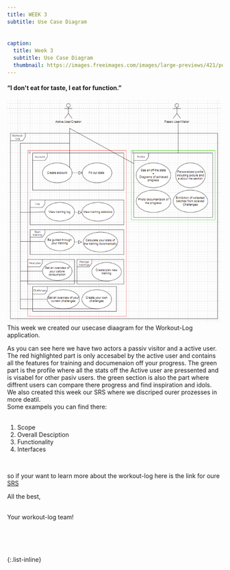 ```yaml
---
title: WEEK 3
subtitle: Use Case Diagram


caption:
  title: Week 3
  subtitle: Use Case Diagram
  thumbnail: https://images.freeimages.com/images/large-previews/421/polar-bear-calisthenics-1394792.jpg
---
```


<h4><b>“I don't eat for taste, I eat for function.”</b></h4>

  <img src="./docs/UseCaseDiagramCP.png" alt="lockdown" width="500"/>

<div align="left">
  This week we created our usecase diaagram for the Workout-Log application.
  

  
  As you can see here we have two actors a passiv visitor and a active user.
  The red highlighted part is only accesabel by the active user 
  and contains all the features for training and documenaion off your progress.
  The green part is the profile where all the stats off the Active user are pressented
  and is visabel for other pasiv users.
  the green section is also the part where diffrent users can compare there progress and find 
  inspiration and idols.
  <br>
  We also created this week our SRS where we discriped ourer prozesses in more deatil. 
  <br>
  Some exampels you can find there:
  <br>
  <br>
 <ol>
<li>Scope</li>
<li>Overall Desciption</li>
<li>Functionality</li>
<li>Interfaces</li>
</ol><br>
  
  
  so if your want to learn more about the workout-log here is the link for oure <a href="https://github.com/DHBW-TrainingApp/Blog/blob/main/docs/SoftwareRequirementSpecification.md">SRS</a>
  

All the best,<br><br>

Your workout-log team!<br><br><br><br><br>

</div>

 <script src="https://utteranc.es/client.js"
          repo="DHBW-TrainingApp/Blog"
          issue-term="pathname"
          label="Blog Comment"
          theme="github-light"
          crossorigin="anonymous"
          async>
  </script>

{:.list-inline}
